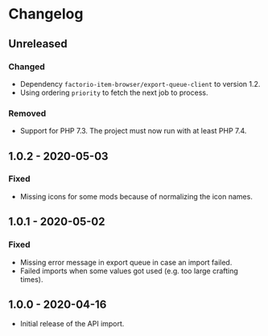 # Changelog

## Unreleased

### Changed

- Dependency `factorio-item-browser/export-queue-client` to version 1.2.
- Using ordering `priority` to fetch the next job to process.

### Removed

- Support for PHP 7.3. The project must now run with at least PHP 7.4.

## 1.0.2 - 2020-05-03

### Fixed

- Missing icons for some mods because of normalizing the icon names.

## 1.0.1 - 2020-05-02

### Fixed

- Missing error message in export queue in case an import failed.
- Failed imports when some values got used (e.g. too large crafting times).

## 1.0.0 - 2020-04-16

- Initial release of the API import.
